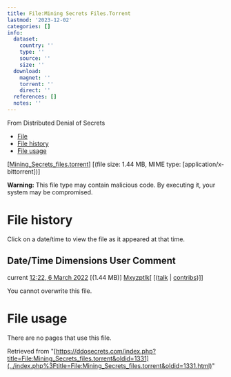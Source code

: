 ```yaml
---
title: File:Mining Secrets Files.Torrent
lastmod: '2023-12-02'
categories: []
info:
  dataset:
    country: ''
    type: ''
    source: ''
    size: ''
  download:
    magnet: ''
    torrent: ''
    direct: ''
  references: []
  notes: ''
---
```




From Distributed Denial of Secrets

- [File](./File:Mining_Secrets_files.torrent.html#file)
- [File history](./File:Mining_Secrets_files.torrent.html#filehistory)
- [File usage](./File:Mining_Secrets_files.torrent.html#filelinks)

[[Mining_Secrets_files.torrent](../images/3/30/Mining_Secrets_files.torrent "Mining Secrets files.torrent")]
‎[(file size: 1.44 MB, MIME type:
[application/x-bittorrent])]

**Warning:** This file type may contain malicious code. By executing it,
your system may be compromised.

# File history

Click on a date/time to view the file as it appeared at that time.

Date/Time Dimensions User Comment
---
current [12:22, 6 March 2022](../images/3/30/Mining_Secrets_files.torrent) [(1.44 MB)] [Mxyzptlk](../index.php%3Ftitle=User:Mxyzptlk&action=edit&redlink=1.html "User:Mxyzptlk (page does not exist)")[ [([talk](../index.php%3Ftitle=User_talk:Mxyzptlk&action=edit&redlink=1.html "User talk:Mxyzptlk (page does not exist)") | [contribs](./Special:Contributions/Mxyzptlk.html "Special:Contributions/Mxyzptlk"))]]

You cannot overwrite this file.

# File usage

There are no pages that use this file.

Retrieved from
"[https://ddosecrets.com/index.php?title=File:Mining_Secrets_files.torrent&oldid=1331](../index.php%3Ftitle=File:Mining_Secrets_files.torrent&oldid=1331.html)"


